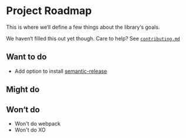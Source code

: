 # Project Roadmap

This is where we‘ll define a few things about the library‘s goals.

We haven‘t filled this out yet though. Care to help? See [`contributing.md`](../contributing.md)

## Want to do

 - Add option to install [semantic-release](https://github.com/semantic-release/semantic-release)

## Might do

## Won‘t do

- Won't do webpack
- Won't do XO
